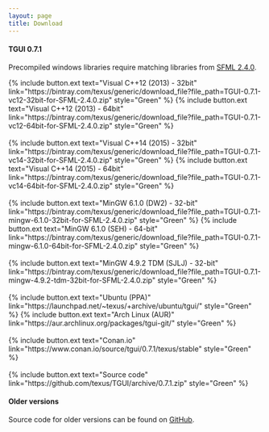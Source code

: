```yaml
---
layout: page
title: Download
---
```


<div>
  <h4 class="NoMargin">TGUI 0.7.1</h4>
  <p>Precompiled windows libraries require matching libraries from <a href="http://www.sfml-dev.org/download/sfml/2.4.0/">SFML 2.4.0</a>.</p>
  {% include button.ext text="Visual C++12 (2013) - 32bit" link="https://bintray.com/texus/generic/download_file?file_path=TGUI-0.7.1-vc12-32bit-for-SFML-2.4.0.zip" style="Green" %}
  {% include button.ext text="Visual C++12 (2013) - 64bit" link="https://bintray.com/texus/generic/download_file?file_path=TGUI-0.7.1-vc12-64bit-for-SFML-2.4.0.zip" style="Green" %}<br><br>
  {% include button.ext text="Visual C++14 (2015) - 32bit" link="https://bintray.com/texus/generic/download_file?file_path=TGUI-0.7.1-vc14-32bit-for-SFML-2.4.0.zip" style="Green" %}
  {% include button.ext text="Visual C++14 (2015) - 64bit" link="https://bintray.com/texus/generic/download_file?file_path=TGUI-0.7.1-vc14-64bit-for-SFML-2.4.0.zip" style="Green" %}<br><br>
  {% include button.ext text="MinGW 6.1.0 (DW2) - 32-bit" link="https://bintray.com/texus/generic/download_file?file_path=TGUI-0.7.1-mingw-6.1.0-32bit-for-SFML-2.4.0.zip" style="Green" %}
  {% include button.ext text="MinGW 6.1.0 (SEH) - 64-bit" link="https://bintray.com/texus/generic/download_file?file_path=TGUI-0.7.1-mingw-6.1.0-64bit-for-SFML-2.4.0.zip" style="Green" %}<br><br>
  {% include button.ext text="MinGW 4.9.2 TDM (SJLJ) - 32-bit" link="https://bintray.com/texus/generic/download_file?file_path=TGUI-0.7.1-mingw-4.9.2-tdm-32bit-for-SFML-2.4.0.zip" style="Green" %}<br><br>
  {% include button.ext text="Ubuntu (PPA)" link="https://launchpad.net/~texus/+archive/ubuntu/tgui/" style="Green" %}
  {% include button.ext text="Arch Linux (AUR)" link="https://aur.archlinux.org/packages/tgui-git/" style="Green" %}<br><br>
  {% include button.ext text="Conan.io" link="https://www.conan.io/source/tgui/0.7.1/texus/stable" style="Green" %}<br><br>
  {% include button.ext text="Source code" link="https://github.com/texus/TGUI/archive/0.7.1.zip" style="Green" %}
</div>

<div>
  <h4 class="NoMargin">Older versions</h4>
  <p>Source code for older versions can be found on <a href="https://github.com/texus/TGUI/tags">GitHub</a>.</p>
</div>